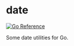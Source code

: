 # date

[![Go Reference](https://pkg.go.dev/badge/github.com/cneill/date.svg)](https://pkg.go.dev/github.com/cneill/date)

Some date utilities for Go.
